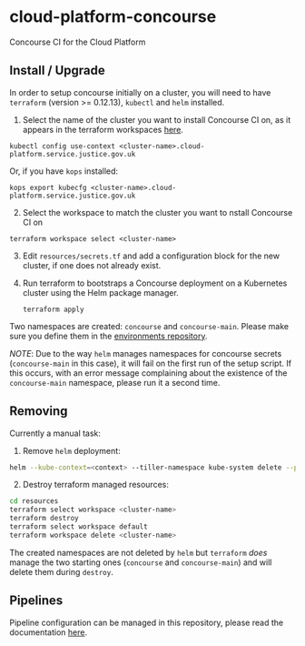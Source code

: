 # cloud-platform-concourse

Concourse CI for the Cloud Platform

## Install / Upgrade

In order to setup concourse initially on a cluster, you will need to have `terraform` (version >= 0.12.13), `kubectl` and `helm` installed.

1. Select the name of the cluster you want to install Concourse CI on, as it appears in the terraform workspaces [here](https://github.com/ministryofjustice/cloud-platform-infrastructure/tree/master/terraform/cloud-platform).

  `kubectl config use-context <cluster-name>.cloud-platform.service.justice.gov.uk`

Or, if you have `kops` installed:

  `kops export kubecfg <cluster-name>.cloud-platform.service.justice.gov.uk`

2. Select the workspace to match the cluster you want to nstall Concourse CI on

  `terraform workspace select <cluster-name>`

3. Edit `resources/secrets.tf` and add a configuration block for the new cluster, if one does not already exist.


4. Run terraform to bootstraps a Concourse deployment on a Kubernetes cluster <cluster-name> using the Helm package manager.
   
   `terraform apply`

Two namespaces are created: `concourse` and `concourse-main`. Please make sure you define them in the [environments repository](https://github.com/ministryofjustice/cloud-platform-environments).

*NOTE*: Due to the way `helm` manages namespaces for concourse secrets (`concourse-main` in this case), it will fail on the first run of the setup script. If this occurs, with an error message complaining about the existence of the `concourse-main` namespace, please run it a second time.

## Removing
Currently a manual task:
1. Remove `helm` deployment:
```sh
helm --kube-context=<context> --tiller-namespace kube-system delete --purge concourse
```
2. Destroy terraform managed resources:
```sh
cd resources
terraform select workspace <cluster-name>
terraform destroy
terraform select workspace default
terraform workspace delete <cluster-name>
```

The created namespaces are not deleted by `helm` but `terraform` *does* manage the two starting ones (`concourse` and `concourse-main`) and will delete them during `destroy`.

## Pipelines
Pipeline configuration can be managed in this repository, please read the documentation [here](pipelines/README.md).
